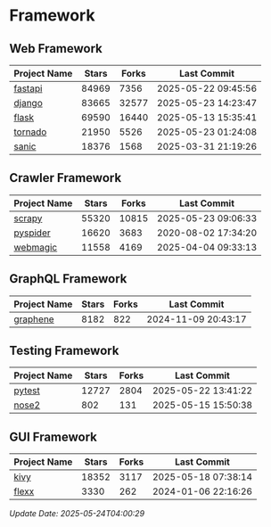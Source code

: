 # Framework

## Web Framework
| Project Name | Stars | Forks | Last Commit |
| ------------ | ----- | ----- | ----------- |
| [fastapi](https://github.com/fastapi/fastapi) | 84969 | 7356 | 2025-05-22 09:45:56 |
| [django](https://github.com/django/django) | 83665 | 32577 | 2025-05-23 14:23:47 |
| [flask](https://github.com/pallets/flask) | 69590 | 16440 | 2025-05-13 15:35:41 |
| [tornado](https://github.com/tornadoweb/tornado) | 21950 | 5526 | 2025-05-23 01:24:08 |
| [sanic](https://github.com/sanic-org/sanic) | 18376 | 1568 | 2025-03-31 21:19:26 |

## Crawler Framework
| Project Name | Stars | Forks | Last Commit |
| ------------ | ----- | ----- | ----------- |
| [scrapy](https://github.com/scrapy/scrapy) | 55320 | 10815 | 2025-05-23 09:06:33 |
| [pyspider](https://github.com/binux/pyspider) | 16620 | 3683 | 2020-08-02 17:34:20 |
| [webmagic](https://github.com/code4craft/webmagic) | 11558 | 4169 | 2025-04-04 09:33:13 |

## GraphQL Framework
| Project Name | Stars | Forks | Last Commit |
| ------------ | ----- | ----- | ----------- |
| [graphene](https://github.com/graphql-python/graphene) | 8182 | 822 | 2024-11-09 20:43:17 |

## Testing Framework
| Project Name | Stars | Forks | Last Commit |
| ------------ | ----- | ----- | ----------- |
| [pytest](https://github.com/pytest-dev/pytest) | 12727 | 2804 | 2025-05-22 13:41:22 |
| [nose2](https://github.com/nose-devs/nose2) | 802 | 131 | 2025-05-15 15:50:38 |

## GUI Framework
| Project Name | Stars | Forks | Last Commit |
| ------------ | ----- | ----- | ----------- |
| [kivy](https://github.com/kivy/kivy) | 18352 | 3117 | 2025-05-18 07:38:14 |
| [flexx](https://github.com/flexxui/flexx) | 3330 | 262 | 2024-01-06 22:16:26 |

*Update Date: 2025-05-24T04:00:29*